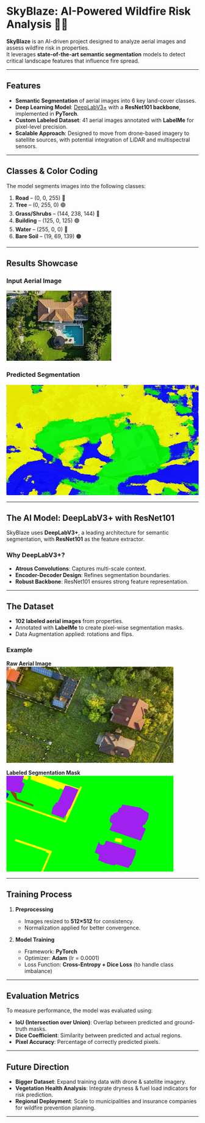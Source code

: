 # SkyBlaze: AI-Powered Wildfire Risk Analysis 🌲🔥

**SkyBlaze** is an AI-driven project designed to analyze aerial images and assess wildfire risk in properties.  
It leverages **state-of-the-art semantic segmentation** models to detect critical landscape features that influence fire spread.

---

## Features

- **Semantic Segmentation** of aerial images into 6 key land-cover classes.  
- **Deep Learning Model**: [DeepLabV3+](https://arxiv.org/abs/1802.02611) with a **ResNet101 backbone**, implemented in **PyTorch**.  
- **Custom Labeled Dataset**: 41 aerial images annotated with **LabelMe** for pixel-level precision.  
- **Scalable Approach**: Designed to move from drone-based imagery to satellite sources, with potential integration of LiDAR and multispectral sensors.  

---

## Classes & Color Coding

The model segments images into the following classes:

1. **Road** – (0, 0, 255) 🔴  
2. **Tree** – (0, 255, 0) 🟢  
3. **Grass/Shrubs** – (144, 238, 144) 🌿  
4. **Building** – (125, 0, 125) 🟣  
5. **Water** – (255, 0, 0) 🔵  
6. **Bare Soil** – (19, 69, 139) 🟤  

---

## Results Showcase

### Input Aerial Image
![Input Example](https://github.com/DiogoNunesDev/FireRisk_Prevention_System/blob/main/Test/image.png)

### Predicted Segmentation
![Output Example](https://github.com/DiogoNunesDev/FireRisk_Prevention_System/blob/main/Test/output.jpg)

---

## The AI Model: DeepLabV3+ with ResNet101

SkyBlaze uses **DeepLabV3+**, a leading architecture for semantic segmentation, with **ResNet101** as the feature extractor.

### Why DeepLabV3+?
- **Atrous Convolutions**: Captures multi-scale context.  
- **Encoder-Decoder Design**: Refines segmentation boundaries.  
- **Robust Backbone**: ResNet101 ensures strong feature representation.  

---

## The Dataset

- **102 labeled aerial images** from properties.  
- Annotated with **LabelMe** to create pixel-wise segmentation masks.  
- Data Augmentation applied: rotations and flips.  

### Example

**Raw Aerial Image**  
![Raw Image](https://github.com/DiogoNunesDev/FireRisk_Prevention_System/blob/main/readme/Original%20Image.png)  

**Labeled Segmentation Mask**  
![Labeled Image](https://github.com/DiogoNunesDev/FireRisk_Prevention_System/blob/main/readme/Mask%20Labeled%20Image.png)  

---

## Training Process

1. **Preprocessing**  
   - Images resized to **512×512** for consistency.  
   - Normalization applied for better convergence.  

2. **Model Training**  
   - Framework: **PyTorch**  
   - Optimizer: **Adam** (lr = 0.0001)  
   - Loss Function: **Cross-Entropy + Dice Loss** (to handle class imbalance)  

---

## Evaluation Metrics

To measure performance, the model was evaluated using:

- **IoU (Intersection over Union)**: Overlap between predicted and ground-truth masks.  
- **Dice Coefficient**: Similarity between predicted and actual regions.  
- **Pixel Accuracy**: Percentage of correctly predicted pixels.  

---

## Future Direction

- **Bigger Dataset**: Expand training data with drone & satellite imagery.  
- **Vegetation Health Analysis**: Integrate dryness & fuel load indicators for risk prediction.  
- **Regional Deployment**: Scale to municipalities and insurance companies for wildfire prevention planning.  

---
